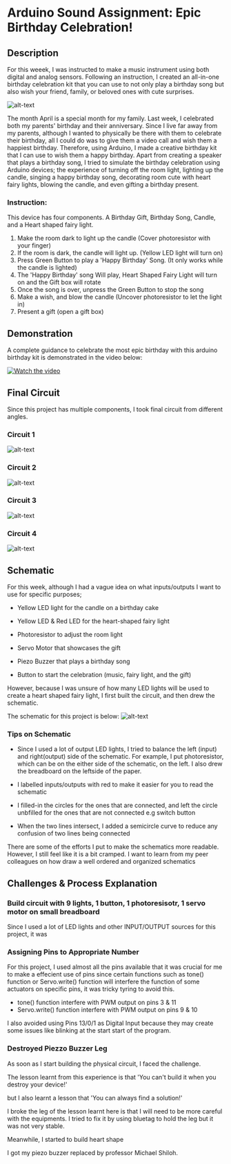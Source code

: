 # Arduino Sound Assignment: Epic Birthday Celebration! 

## Description 
For this weeek, I was instructed to make a music instrument using both digital and analog sensors. Following an instruction, I created an all-in-one birthday celebration kit that you can use to not only play a birthday song but also wish your friend, family, or beloved ones with cute surprises. 

![alt-text](Images/birthday.jpg)

The month April is a special month for my family. Last week, I celebrated both my parents' birthday and their anniversary. Since I live far away from my parents, although I wanted to physically be there with them to celebrate their birthday, all I could do was to give them a video call and wish them a happiest birthday. Therefore, using Arduino, I made a creative birthday kit that I can use to wish them a happy birthday. Apart from creating a speaker that plays a birthday song, I tried to simulate the birthday celebration using Arduino devices; the experience of turning off the room light, lighting up the candle, singing a happy birthday song, decorating room cute with heart fairy lights, blowing the candle, and even gifting a birthday present. 

### Instruction:

This device has four components. A Birthday Gift, Birthday Song, Candle, and a Heart shaped fairy light. 

1. Make the room dark to light up the candle (Cover photoresistor with your finger)
2. If the room is dark, the candle will light up. (Yellow LED light will turn on)
3. Press Green Button to play a 'Happy Birthday' Song. (It only works while the candle is lighted)
4. The 'Happy Birthday' song Will play, Heart Shaped Fairy Light will turn on and the Gift box will rotate
5. Once the song is over, unpress the Green Button to stop the song
6. Make a wish, and blow the candle (Uncover photoresistor to let the light in) 
7. Present a gift (open a gift box)


## Demonstration 

A complete guidance to celebrate the most epic birthday with this arduino birthday kit is demonstrated in the video below:

[![Watch the video](Images/youtube.jpg)](https://youtu.be/p1_w7RVucHg)


## Final Circuit

Since this project has multiple components, I took final circuit from different angles. 

### Circuit 1

![alt-text](Images/circuitone.png)

### Circuit 2

![alt-text](Images/circuittwo.png)

### Circuit 3

![alt-text](Images/circuit3.jpg)

### Circuit 4

![alt-text](Images/circuit4.png)


## Schematic

For this week, although I had a vague idea on what inputs/outputs I want to use for specific purposes;

- Yellow LED light for the candle on a birthday cake

- Yellow LED & Red LED for the heart-shaped fairy light

- Photoresistor to adjust the room light 

- Servo Motor that showcases the gift

- Piezo Buzzer that plays a birthday song 

- Button to start the celebration (music, fairy light, and the gift)

However, because I was unsure of how many LED lights will be used to create a heart shaped fairy light, I first built the circuit, and then drew the schematic. 

The schematic for this project is below:
![alt-text](Images/schematic.jpg)


### Tips on Schematic

- Since I used a lot of output LED lights, I tried to balance the left (input) and right(output) side of the schematic. For example, I put photoresistor, which can be on the either side of the schematic, on the left. I also drew the breadboard on the leftside of the paper.

- I labelled inputs/outputs with red to make it easier for you to read the schematic

- I filled-in the circles for the ones that are connected, and left the circle unbfilled for the ones that are not connected e.g switch button

- When the two lines intersect, I added a semicircle curve to reduce any confusion of two lines being connected

There are some of the efforts I put to make the schematics more readable. However, I still feel like it is a bit cramped. I want to learn from my peer colleagues on how draw a well ordered and organized schematics

## Challenges & Process Explanation 

### Build circuit with 9 lights, 1 button, 1 photoresisotr, 1 servo motor on small breadboard

Since I used a lot of LED lights and other INPUT/OUTPUT sources for this project, it was


### Assigning Pins to Appropriate Number

For this project, I used almost all the pins available that it was crucial for me to make a effecient use of pins since certain functions such as tone() function or Servo.write() function will interfere the function of some actuators on specific pins, it was tricky tyring to avoid this. 

- tone() function interfere with PWM output on pins 3 & 11
- Servo.write() function interfere with PWM output on pins 9 & 10

I also avoided using Pins 13/0/1 as Digital Input because they may create some issues like blinking at the start start of the program. 

### Destroyed Piezzo Buzzer Leg

As soon as I start building the physical circuit, I faced the challenge. 

The lesson learnt from this experience is that 'You can't build it when you destroy your device!'

but I also learnt a lesson that 'You can always find a solution!'

I broke the leg of the lesson learnt here is that I will need to be more careful with the equipments. I tried to fix it by using bluetag to hold the leg but it was not very stable. 

Meanwhile, I started to build heart shape 

I got my piezo buzzer replaced by professor Michael Shiloh. 
### 
